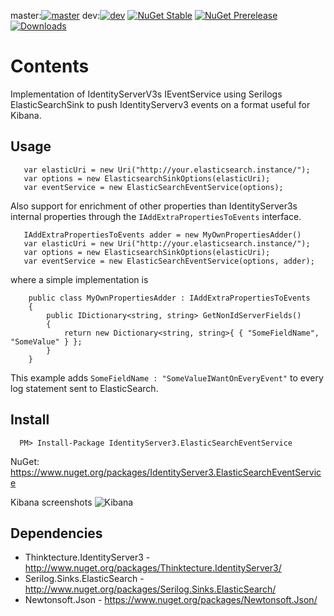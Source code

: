 master:[![master](https://ci.appveyor.com/api/projects/status/5o9shqnmao5ln18w/branch/master?svg=true)](https://ci.appveyor.com/project/JohnKorsnes/identityserverv3-contrib/branch/master)
dev:[![dev](https://ci.appveyor.com/api/projects/status/5o9shqnmao5ln18w/branch/dev?svg=true)](https://ci.appveyor.com/project/JohnKorsnes/identityserverv3-contrib/branch/dev)
[![NuGet Stable](http://img.shields.io/nuget/v/IdentityServer3.ElasticSearchEventService.svg?style=flat)](https://www.nuget.org/packages/IdentityServer3.ElasticSearchEventService/)
[![NuGet Prerelease](https://img.shields.io/nuget/vpre/IdentityServer3.ElasticSearchEventService.svg)](https://www.nuget.org/packages/IdentityServer3.ElasticSearchEventService/)
[![Downloads](https://img.shields.io/nuget/dt/IdentityServer3.ElasticSearchEventService.svg)](https://www.nuget.org/packages/IdentityServer3.ElasticSearchEventService/)

# Contents

Implementation of IdentityServerV3s IEventService using Serilogs ElasticSearchSink to push IdentityServerv3 events on a format useful for Kibana.


## Usage

```
   var elasticUri = new Uri("http://your.elasticsearch.instance/");
   var options = new ElasticsearchSinkOptions(elasticUri);
   var eventService = new ElasticSearchEventService(options);
```

Also support for enrichment of other properties than IdentityServer3s internal properties through the ```IAddExtraPropertiesToEvents``` interface.

```
   IAddExtraPropertiesToEvents adder = new MyOwnPropertiesAdder()
   var elasticUri = new Uri("http://your.elasticsearch.instance/");
   var options = new ElasticsearchSinkOptions(elasticUri);
   var eventService = new ElasticSearchEventService(options, adder);
```

where a simple implementation is

```
    public class MyOwnPropertiesAdder : IAddExtraPropertiesToEvents
    {
        public IDictionary<string, string> GetNonIdServerFields()
        {
            return new Dictionary<string, string>{ { "SomeFieldName", "SomeValue" } };
        }
    }

```

This example adds ```SomeFieldName : "SomeValueIWantOnEveryEvent"``` to every log statement sent to ElasticSearch.



## Install

```
  PM> Install-Package IdentityServer3.ElasticSearchEventService
```

NuGet:
https://www.nuget.org/packages/IdentityServer3.ElasticSearchEventService


Kibana screenshots
![Kibana](https://cloud.githubusercontent.com/assets/206726/5944395/eafc0ee2-a726-11e4-9238-805555b60165.png)

## Dependencies

 * Thinktecture.IdentityServer3 - http://www.nuget.org/packages/Thinktecture.IdentityServer3/
 * Serilog.Sinks.ElasticSearch - http://www.nuget.org/packages/Serilog.Sinks.ElasticSearch/
 * Newtonsoft.Json - https://www.nuget.org/packages/Newtonsoft.Json/
